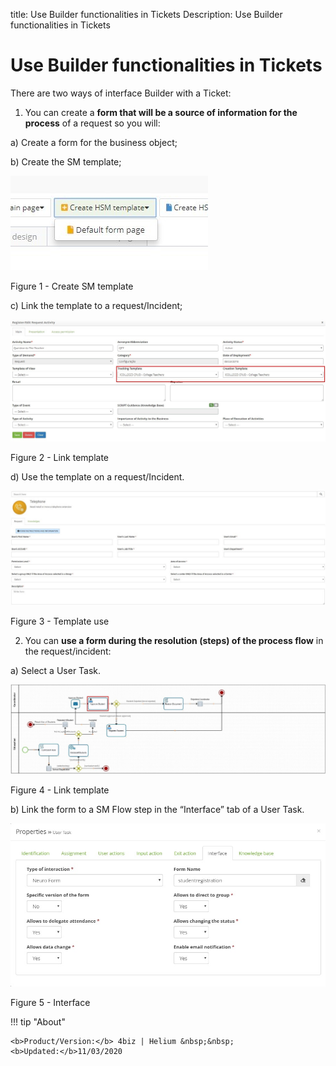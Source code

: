 title: Use Builder functionalities in Tickets
Description: Use Builder functionalities in Tickets

# Use Builder functionalities in Tickets

There are two ways of interface Builder with a Ticket:

1.  You can create a **form that will be a source of information for the
    process** of a request so you will:

   a)  Create a form for the business object;

   b)  Create the SM template;
    
   ![create](images/builder-sm-1.jpg)

   Figure 1 - Create SM template
    
   c)  Link the template to a request/Incident;
    
   ![create](images/builder-sm-2.jpg)

   Figure 2 - Link template
    
   d)  Use the template on a request/Incident.
    
   ![create](images/builder-sm-3.jpg)

   Figure 3 - Template use
    

2.  You can **use a form during the resolution (steps) of the process flow** in
    the request/incident:

   a)  Select a User Task.
    
   ![create](images/builder-sm-4.png)

   Figure 4 - Link template
    

   b)  Link the form to a SM Flow step in the “Interface” tab of a User Task.
    
   ![create](images/builder-sm-5.png)

   Figure 5 - Interface
    

!!! tip "About"

    <b>Product/Version:</b> 4biz | Helium &nbsp;&nbsp;
    <b>Updated:</b>11/03/2020

